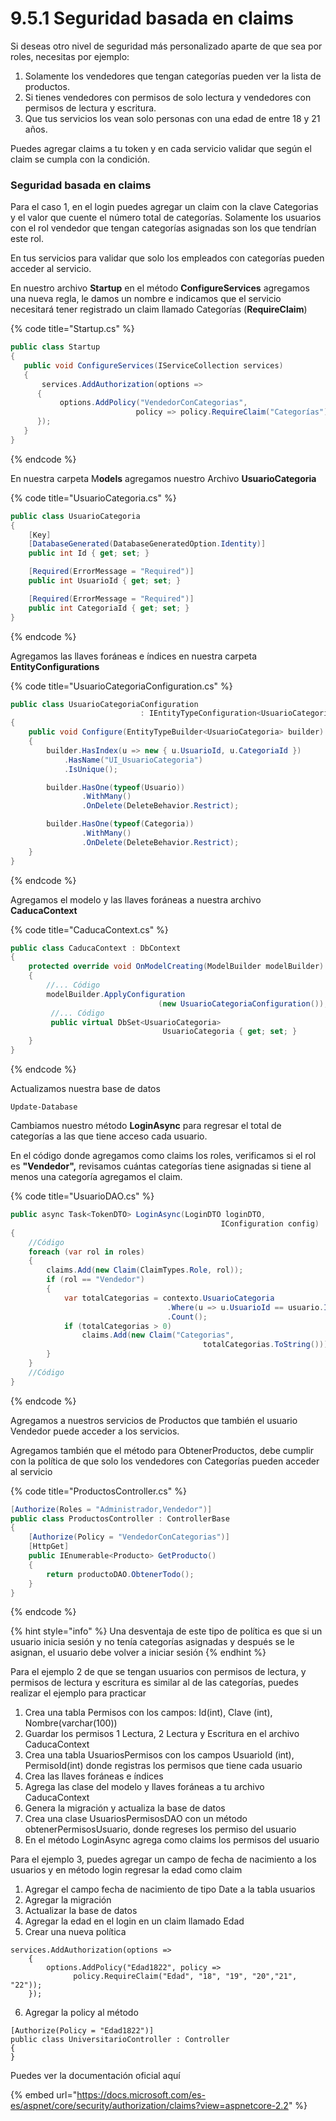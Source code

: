 # 9.5.1 Seguridad basada en claims

Si deseas otro nivel de seguridad más personalizado aparte de que sea por roles, necesitas por ejemplo:

1. Solamente los vendedores que tengan categorías pueden ver la lista de productos.
2. Si tienes vendedores con permisos de solo lectura y vendedores con permisos de lectura y escritura.
3. Que tus servicios los vean solo personas con una edad de entre 18 y 21 años.

Puedes agregar claims a tu token y en cada servicio validar que según el claim se cumpla con la condición. 

### Seguridad basada en claims

Para el caso 1, en el login puedes agregar un claim con la clave Categorias y el valor que cuente el número total de categorías.  Solamente los usuarios con el rol vendedor que tengan categorías asignadas son los que tendrían este rol.

En tus servicios para validar que solo los empleados con categorías pueden acceder al servicio.

En nuestro archivo **Startup**  en el método **ConfigureServices** agregamos una nueva regla, le damos un nombre e indicamos que el servicio necesitará tener registrado un claim llamado Categorías \(**RequireClaim**\)

{% code title="Startup.cs" %}
```csharp
public class Startup
{
   public void ConfigureServices(IServiceCollection services)
   {
       services.AddAuthorization(options =>
      {
           options.AddPolicy("VendedorConCategorias", 
                            policy => policy.RequireClaim("Categorías"));
      }); 
   }
}
```
{% endcode %}

En nuestra carpeta M**odels** agregamos nuestro Archivo **UsuarioCategoria**

{% code title="UsuarioCategoria.cs" %}
```csharp
public class UsuarioCategoria
{
    [Key]
    [DatabaseGenerated(DatabaseGeneratedOption.Identity)]
    public int Id { get; set; }

    [Required(ErrorMessage = "Required")]
    public int UsuarioId { get; set; }

    [Required(ErrorMessage = "Required")]
    public int CategoriaId { get; set; }
}
```
{% endcode %}

Agregamos las llaves foráneas e índices en nuestra carpeta **EntityConfigurations**

{% code title="UsuarioCategoriaConfiguration.cs" %}
```csharp
public class UsuarioCategoriaConfiguration
                             : IEntityTypeConfiguration<UsuarioCategoria>
{
    public void Configure(EntityTypeBuilder<UsuarioCategoria> builder)
    {
        builder.HasIndex(u => new { u.UsuarioId, u.CategoriaId })
            .HasName("UI_UsuarioCategoria")
            .IsUnique();

        builder.HasOne(typeof(Usuario))
                .WithMany()
                .OnDelete(DeleteBehavior.Restrict);

        builder.HasOne(typeof(Categoria))
                .WithMany()
                .OnDelete(DeleteBehavior.Restrict);
    }
}
```
{% endcode %}

Agregamos el modelo y las llaves foráneas a nuestra archivo **CaducaContext**

{% code title="CaducaContext.cs" %}
```csharp
public class CaducaContext : DbContext
{
    protected override void OnModelCreating(ModelBuilder modelBuilder)
    {
        //... Código
        modelBuilder.ApplyConfiguration
                                 (new UsuarioCategoriaConfiguration());
         //... Código
         public virtual DbSet<UsuarioCategoria> 
                                  UsuarioCategoria { get; set; }
    }
}
```
{% endcode %}

Actualizamos nuestra base de datos

```text
Update-Database
```

Cambiamos nuestro método **LoginAsync** para regresar el total de categorías a las que tiene acceso cada usuario. 

En el código donde agregamos como claims los roles, verificamos si el rol es **"Vendedor",** revisamos cuántas categorías tiene asignadas si tiene al menos una categoría agregamos el claim.

{% code title="UsuarioDAO.cs" %}
```csharp
public async Task<TokenDTO> LoginAsync(LoginDTO loginDTO,
                                               IConfiguration config)
{
    //Código
    foreach (var rol in roles)
    {
        claims.Add(new Claim(ClaimTypes.Role, rol));
        if (rol == "Vendedor")
        {
            var totalCategorias = contexto.UsuarioCategoria
                                   .Where(u => u.UsuarioId == usuario.Id)
                                   .Count();
            if (totalCategorias > 0)
                claims.Add(new Claim("Categorias", 
                                           totalCategorias.ToString()));
        }
    }
    //Código       
}
```
{% endcode %}

Agregamos a nuestros servicios de Productos que también el usuario Vendedor puede acceder a los servicios.

Agregamos también que el método para ObtenerProductos, debe cumplir con la política de que solo los vendedores con Categorías pueden acceder al servicio

{% code title="ProductosController.cs" %}
```csharp
[Authorize(Roles = "Administrador,Vendedor")]
public class ProductosController : ControllerBase
{
    [Authorize(Policy = "VendedorConCategorias")]
    [HttpGet]
    public IEnumerable<Producto> GetProducto()
    {
        return productoDAO.ObtenerTodo();
    }
}
```
{% endcode %}

{% hint style="info" %}
Una desventaja de este tipo de política es que si un usuario inicia sesión y no tenía categorías asignadas y después se le asignan, el usuario debe volver a iniciar sesión
{% endhint %}

Para el ejemplo 2 de que se tengan usuarios con permisos de lectura, y permisos de lectura y escritura es similar al de las categorías, puedes realizar el ejemplo para practicar

1. Crea una tabla Permisos con los campos: Id\(int\), Clave \(int\), Nombre\(varchar\(100\)\) 
2. Guardar los permisos 1 Lectura, 2 Lectura y Escritura en el archivo CaducaContext
3. Crea una tabla UsuariosPermisos con los campos UsuarioId \(int\), PermisoId\(int\) donde registras los permisos que tiene cada usuario
4. Crea las llaves foráneas e índices
5. Agrega las clase del modelo y llaves foráneas a tu archivo CaducaContext
6. Genera la migración y actualiza la base de datos
7. Crea una clase UsuariosPermisosDAO con un método obtenerPermisosUsuario, donde regreses los permiso del usuario
8. En el método LoginAsync agrega como claims los permisos del usuario

Para el ejemplo 3, puedes agregar un campo de fecha de nacimiento a los usuarios y en método login regresar la edad como claim

1. Agregar el campo fecha de nacimiento de tipo Date a la tabla usuarios
2. Agregar la migración
3. Actualizar la base de datos
4. Agregar la edad en el login en un claim llamado Edad
5. Crear una nueva política

```text
services.AddAuthorization(options =>
    {
        options.AddPolicy("Edad1822", policy =>
              policy.RequireClaim("Edad", "18", "19", "20","21", "22"));
    });
```

6. Agregar la policy al método

```text
[Authorize(Policy = "Edad1822")]
public class UniversitarioController : Controller
{
}
```

Puedes ver la documentación oficial aquí

{% embed url="https://docs.microsoft.com/es-es/aspnet/core/security/authorization/claims?view=aspnetcore-2.2" %}



